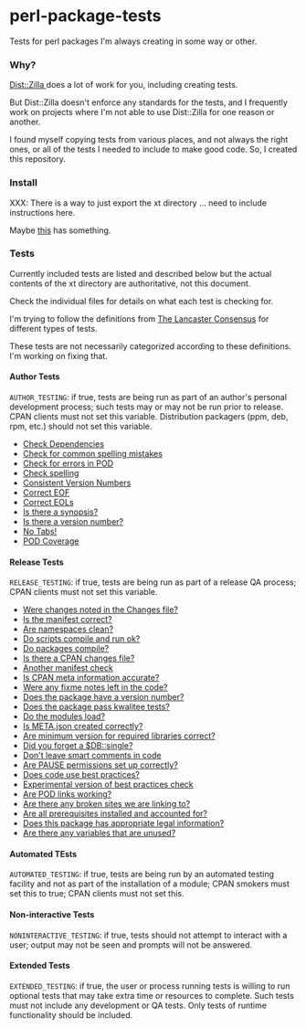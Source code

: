 # perl-package-tests
Tests for perl packages I'm always creating in some way or other.

### Why?
[ Dist::Zilla ](http://dzil.org/) does a lot of work for you, including creating
tests.

But Dist::Zilla doesn't enforce any standards for the tests, and I frequently
work on projects where I'm not able to use Dist::Zilla for one reason or
another.

I found myself copying tests from various places, and not always the right
ones, or all of the tests I needed to include to make good code. So, I created
this repository.

### Install
XXX: There is a way to just export the xt directory ... need to include
instructions here.

Maybe
[this](http://stackoverflow.com/questions/160608/do-a-git-export-like-svn-export)
has something.

### Tests
Currently included tests are listed and described below but the actual
contents of the xt directory are authoritative, not this document.

Check the individual files for details on what each test is checking for.

I'm trying to follow the definitions from [The Lancaster
Consensus](https://github.com/Perl-Toolchain-Gang/toolchain-site/blob/master/lancaster-consensus.md#environment-variables-for-testing-contexts)
for different types of tests.

These tests are not necessarily categorized according to these definitions. I'm working on fixing that.

#### Author Tests
`AUTHOR_TESTING`: if true, tests are being run as part of an author's personal
development process; such tests may or may not be run prior to release.  CPAN
clients must not set this variable.  Distribution packagers (ppm, deb, rpm,
etc.) should not set this variable.

* [Check Dependencies](xt/author/checkdeps.t)
* [Check for common spelling mistakes](xt/author/spelling_commonmistakes.t)
* [Check for errors in POD](xt/author/pod.t)
* [Check spelling](xt/author/spelling.t)
* [Consistent Version Numbers](xt/author/consistentversion.t)
* [Correct EOF](xt/author/eof.t)
* [Correct EOLs](xt/author/eol.t)
* [Is there a synopsis?](xt/author/synopsis.t)
* [Is there a version number?](xt/author/version.t)
* [No Tabs!](xt/author/notabs.t)
* [POD Coverage](xt/author/pod_coverage.t)

#### Release Tests

`RELEASE_TESTING`: if true, tests are being run as part of a release QA
process; CPAN clients must not set this variable.

* [Were changes noted in the Changes file?](xt/release/check-changes.t)
* [Is the manifest correct?](xt/release/check-manifest.t)
* [Are namespaces clean?](xt/release/clean_namespaces.t)
* [Do scripts compile and run ok?](xt/release/cmd.t)
* [Do packages compile?](xt/release/compile.t)
* [Is there a CPAN changes file?](xt/release/cpan-changes.t)
* [Another manifest check](xt/release/dist-manifest.t)
* [Is CPAN meta information accurate?](xt/release/distmeta.t)
* [Were any fixme notes left in the code?](xt/release/fixme.t)
* [Does the package have a version number?](xt/release/has-version.t)
* [Does the package pass kwalitee tests?](xt/release/kwalitee.t)
* [Do the modules load?](xt/release/load.t)
* [Is META.json created correctly?](xt/release/meta-json.t)
* [Are minimum version for required libraries correct?](xt/release/minimum-version.t)
* [Did you forget a $DB::single?](xt/release/nobreakpoints.t)
* [Don't leave smart comments in code](xt/release/no-smart-comments.t)
* [Are PAUSE permissions set up correctly?](xt/release/pause-permissions.t)
* [Does code use best practices?](xt/release/perlcritic.t)
* [Experimental version of best practices check](xt/release/perllint.t)
* [Are POD links working?](xt/release/pod-linkcheck.t)
* [Are there any broken sites we are linking to?](xt/release/pod-no404s.t)
* [Are all prerequisites installed and accounted for?](xt/release/prereq.t)
* [Does this package has appropriate legal information?](xt/release/test-legal.t)
* [Are there any variables that are unused?](xt/release/vars.t)

#### Automated TEsts
`AUTOMATED_TESTING`: if true, tests are being run by an automated testing
facility and not as part of the installation of a module; CPAN smokers must
set this to true; CPAN clients must not set this.

#### Non-interactive Tests
`NONINTERACTIVE_TESTING`: if true, tests should not attempt to interact with
a user; output may not be seen and prompts will not be answered.

#### Extended Tests
`EXTENDED_TESTING`: if true, the user or process running tests is willing to
run optional tests that may take extra time or resources to complete.  Such
tests must not include any development or QA tests.  Only tests of runtime
functionality should be included.

